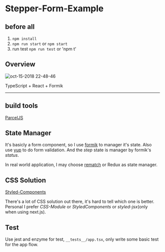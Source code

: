 # Stepper-Form-Example

## before all

1. `npm install`
2. `npm run start` or `npm start`
3. run test `npm run test` or 'npm t'


## Overview

![oct-15-2018 22-48-46](https://user-images.githubusercontent.com/289392/46977439-8d759800-d0cc-11e8-9156-82348a0442b2.gif)

TypeScript + React + Formik

---

## build tools

[ParcelJS](https://parceljs.org/)

## State Manager

It's basicly a form component, so I use [formik](https://jaredpalmer.com/formik/) to manager it's state. Also use [yup](https://github.com/jquense/yup) to do form validation. And the *step* state is manager by formik's *status*.

In real world application, I may choose [rematch](https://rematch.gitbooks.io/rematch/) or Redux as state manager.

## CSS Solution

[Styled-Components](https://www.styled-components.com/)

There's a lot of CSS solution out there, it's hard to tell which one is better. Personal I prefer *CSS-Module* or *StyledComponents* or *styled-jsx*(only when using next.js).

## Test

Use jest and enzyme for test, `__tests__/app.tsx`, only write some basic test for the app flow.
